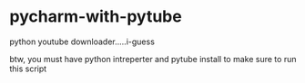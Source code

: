 # pycharm-with-pytube
python youtube downloader.....i-guess


btw, you must have python intreperter and pytube install to make sure to run this script
